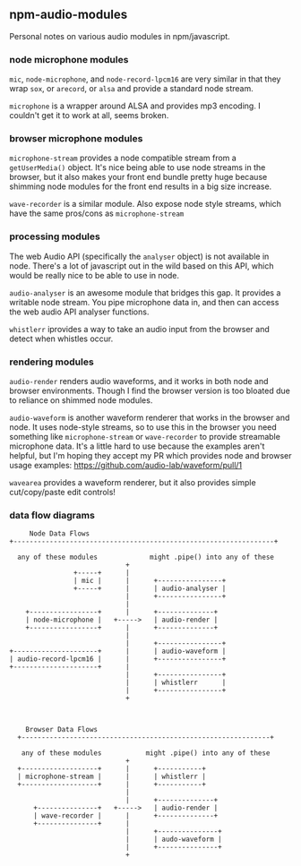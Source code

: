 ## npm-audio-modules

Personal notes on various audio modules in npm/javascript.


### node microphone modules
`mic`, `node-microphone`, and `node-record-lpcm16` are very similar in that they wrap `sox`, or `arecord`, or `alsa`
and provide a standard node stream.

`microphone` is a wrapper around ALSA and provides mp3 encoding.
I couldn't get it to work at all, seems broken.


### browser microphone modules

`microphone-stream` provides a node compatible stream from a `getUserMedia()` object.
It's nice being able to use node streams in the browser, but it also makes your front end bundle
pretty huge because shimming node modules for the front end results in a big size increase.

`wave-recorder` is a similar module. Also expose node style streams, which have the same pros/cons
as `microphone-stream`


### processing modules

The web Audio API (specifically the `analyser` object) is not available in node. There's a lot of javascript out in
the wild based on this API, which would be really nice to be able to use in node.

`audio-analyser` is an awesome module that bridges this gap. It provides a writable node 
stream. You pipe microphone data in, and then can access the web audio API analyser functions.

`whistlerr` iprovides a way to take an audio input from the browser and detect when whistles occur.


### rendering modules

`audio-render` renders audio waveforms, and it works in both node and browser environments.
Though I find the browser version is too bloated due to reliance on shimmed node modules.

`audio-waveform` is another waveform renderer that works in the browser and node.
It uses node-style streams, so to use this in the browser you need something like 
`microphone-stream` or `wave-recorder` to provide streamable microphone data.
It's a little hard to use because the examples aren't helpful, but I'm hoping they accept 
my PR which provides node and browser usage examples:  https://github.com/audio-lab/waveform/pull/1


`wavearea` provides a waveform renderer, but it also provides simple cut/copy/paste edit
controls!


### data flow diagrams

```
     Node Data Flows
+-----------------------------------------------------------------+

  any of these modules             might .pipe() into any of these
                             +
                +-----+      |
                | mic |      |      +----------------+
                +-----+      |      | audio-analyser |
                             |      +----------------+
                             |
    +-----------------+      |      +--------------+
    | node-microphone |   +----->   | audio-render |
    +-----------------+      |      +--------------+
                             |
                             |      +----------------+
+---------------------+      |      | audio-waveform |
| audio-record-lpcm16 |      |      +----------------+
+---------------------+      |
                             |      +----------------+
                             |      | whistlerr      |
                             |      +----------------+
                             +



    Browser Data Flows
  +--------------------------------------------------------------+

   any of these modules           might .pipe() into any of these
                             +
  +-------------------+      |      +-----------+
  | microphone-stream |      |      | whistlerr |
  +-------------------+      |      +-----------+
                             |
                             |      +--------------+
      +---------------+   +----->   | audio-render |
      | wave-recorder |      |      +--------------+
      +---------------+      |
                             |      +---------------+
                             |      | audo-waveform |
                             |      +---------------+
                             +

```


